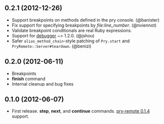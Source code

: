 ## 0.2.1 (2012-12-26)

* Support breakpoints on methods defined in the pry console. (@banister)
* Fix support for specifying breakpoints by *file:line_number*. (@nviennot)
* Validate breakpoint conditionals are real Ruby expressions.
* Support for [debugger][debugger] ~> 1.2.0. (@jshou)
* Safer `alias_method_chain`-style patching of `Pry.start` and
  `PryRemote::Server#teardown`. (@benizi)


## 0.2.0 (2012-06-11)

* Breakpoints
* **finish** command
* Internal cleanup and bug fixes


## 0.1.0 (2012-06-07)

* First release. **step**, **next**, and **continue** commands.
  [pry-remote 0.1.4][pry-remote] support.


[pry-remote]:  https://github.com/Mon-Ouie/pry-remote
[debugger]:    https://github.com/cldwalker/debugger
